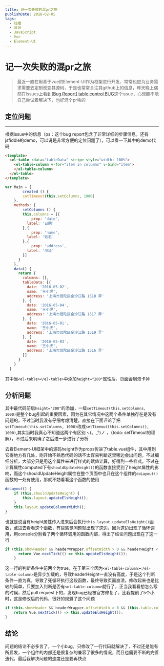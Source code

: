 ```yaml
---
title: 记一次失败的混pr之旅
publishDate: 2018-02-05
tags: 
  - 吐槽
  - 日记
  - JavaScript
  - Vue
  - Element-UI
---
```


# 记一次失败的混pr之旅

> 最近一直在用基于vue的Element-UI作为框架进行开发，常常也应为业务需求需要去定制改变其源码，于是也常常关注其github上的信息，昨天晚上偶然在Issues上看到[[Bug Report] table control BUG](https://github.com/ElemeFE/element/issues/9631)这个issue，心想能不能自己尝试着解决下，也好混个pr啥的

##  定位问题
***
根据issue中的信息（ps：这个bug report包含了非常详细的步骤信息，还有jsfiddle的demo，可以说是非常方便的定位问题了），可以看一下其中的demo代码
``` html
<template>
  <el-table :data="tableData" stripe style="width: 100%">
    <el-table-column v-for="item in columns" v-bind="item">
    </el-table-column>
  </el-table>
</template>
```
``` javascript 
var Main = {
        created () {
    	setTimeout(this.setColumns, 1000)
    },
    methods: {
    	setColumns () {
      	this.columns = [{
        	prop: 'date',
          label: '日期'
        },{
        	prop: 'name',
          label: '姓名'
        },{
        	prop: 'address',
          label: '地址'
        }]
      }
    },
    data() {
      return {
        columns: [],
        tableData: [{
          date: '2016-05-02',
          name: '王小虎',
          address: '上海市普陀区金沙江路 1518 弄'
        }, {
          date: '2016-05-04',
          name: '王小虎',
          address: '上海市普陀区金沙江路 1517 弄'
        }, {
          date: '2016-05-01',
          name: '王小虎',
          address: '上海市普陀区金沙江路 1519 弄'
        }, {
          date: '2016-05-03',
          name: '王小虎',
          address: '上海市普陀区金沙江路 1516 弄'
        }]
      }
    }
  }
```
其中当`<el-table></el-table>`中添加`height="200"`属性后，页面会崩溃卡掉

## 分析问题

其中最代码前后`height="200"`的添加，一级`setTimeout(this.setColumns, 1000)`是整个bug引起的重要因素，因为在其它情况中这两个条件单独存在是没有问题的，不过当时我没有仔细考虑清楚，直接在下面评论了把`setTimeout(this.setColumns, 1000)`改成`setTimeout(this.setColumns(), 1000)`,其实当时我真心不知道这两个有区别ヽ(。_°)ノ ，（todo: setTimeout的理解），不过后来明确了之后进一步进行了分析

去看Element-UI框架中的源码height作为props传进了table.vue组件，其中用到它得地方有几处，刚开始不熟悉代码的话不太容易判断这里哪边会出问题，不过细细分析，大部分只是用这个属性来进行样式的赋值计算，好得到一些样式，不过在计算属性computed下有`shouldUpdateHeight()`的函数直接受到了height属性的影响，而这个shouldUpdateHeight属性在整个页面中也只在这个组件的`doLayout()`函数的一处有使用，那就不妨看看这个函数的使用
``` javascript
doLayout() {
    if (this.shouldUpdateHeight) {
        this.layout.updateElsHeight();
    }
    this.layout.updateColumnsWidth();
}
```
也就是说当有height属性传入进来后会执行`this.layout.updateElsHeight()`函数，点进去看看这个函数，有些感觉问题就出现了这边，因为这边出现了循环调用，用console分别看了两个循环调用的函数内部，得出了结论问题出现在了这一行
``` javascript
if (this.showHeader && headerWrapper.offsetWidth > 0 && headerHeight < 2) {
      return Vue.nextTick(() => this.updateElsHeight());
    }
```
这一行的判断条件中前两个为true，在于第三个因为`<el-table-column></el-table-column>`是异步加载的，导致headerHeight一直没有高度，于是这个判断条件一直为真，导致了死循环执行这段函数，最终导致页面崩溃，修改起来也是比较的简单，只要加入判断是否有`<el-table-column>`就行了，正当我看看想怎么写的时候，然后pull request下的，发现bug已经被官方修复了，比我提前了5个小时，这是修改后的代码，很好的规避了这个问题
``` javascript
if (this.showHeader && headerWrapper.offsetWidth > 0 && (this.table.columns || []).length > 0 && headerHeight < 2) {
    return Vue.nextTick(() => this.updateElsHeight());
}
```
## 结论

问题的结论不必多言了，一个小bug，只修改了一行代码就解决了，不过还是能有所启发，一个组件的内部还是很复杂的兼容了很多的情况，而且也需要不断的完善迭代，最后我解决问题的速度还是要再快点